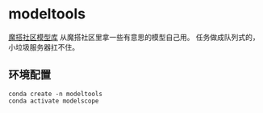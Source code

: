 # modeltools

[魔搭社区模型库](https://modelscope.cn/models)
从魔搭社区里拿一些有意思的模型自己用。 任务做成队列式的，小垃圾服务器扛不住。

## 环境配置
~~~shell
conda create -n modeltools
conda activate modelscope
~~~
